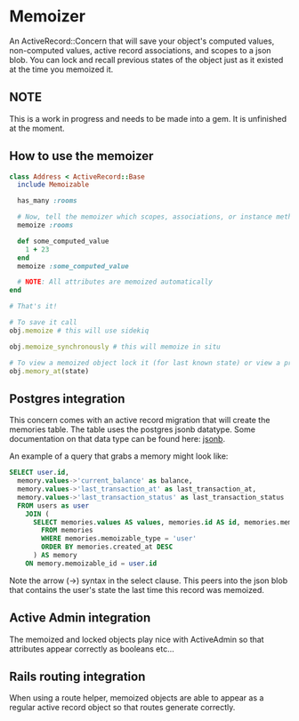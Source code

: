 # Memoizer

An ActiveRecord::Concern that will save your object's computed values, non-computed values, active record associations, and scopes to a json blob. You can lock and recall previous states of the object just as it existed at the time you memoized it.

## NOTE

This is a work in progress and needs to be made into a gem. It is unfinished at the moment.

## How to use the memoizer

```rb
class Address < ActiveRecord::Base
  include Memoizable

  has_many :rooms

  # Now, tell the memoizer which scopes, associations, or instance methods to memoize
  memoize :rooms

  def some_computed_value
    1 + 23
  end
  memoize :some_computed_value

  # NOTE: All attributes are memoized automatically
end

# That's it!

# To save it call
obj.memoize # this will use sidekiq

obj.memoize_synchronously # this will memoize in situ

# To view a memoized object lock it (for last known state) or view a previous state using
obj.memory_at(state)
```


## Postgres integration

This concern comes with an active record migration that will create the memories table. The table uses the postgres jsonb datatype. Some documentation on that data type can be found here: [jsonb](https://www.postgresql.org/docs/9.3/static/functions-json.html).

An example of a query that grabs a memory might look like:

```sql
SELECT user.id,
  memory.values->'current_balance' as balance,
  memory.values->'last_transaction_at' as last_transaction_at,
  memory.values->'last_transaction_status' as last_transaction_status
  FROM users as user
    JOIN (
      SELECT memories.values AS values, memories.id AS id, memories.memoizable_id AS memoizable_id
        FROM memories
        WHERE memories.memoizable_type = 'user' 
        ORDER BY memories.created_at DESC 
      ) AS memory
    ON memory.memoizable_id = user.id
```

Note the arrow (->) syntax in the select clause. This peers into the json blob that contains the user's state the last time this record was memoized.


## Active Admin integration

The memoized and locked objects play nice with ActiveAdmin so that attributes appear correctly as booleans etc...

## Rails routing integration

When using a route helper, memoized objects are able to appear as a regular active record object so that routes generate correctly.

